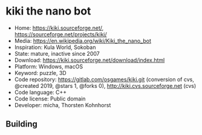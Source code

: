 # kiki the nano bot

- Home: https://kiki.sourceforge.net/, https://sourceforge.net/projects/kiki/
- Media: https://en.wikipedia.org/wiki/Kiki_the_nano_bot
- Inspiration: Kula World, Sokoban
- State: mature, inactive since 2007
- Download: https://kiki.sourceforge.net/download/index.html
- Platform: Windows, macOS
- Keyword: puzzle, 3D
- Code repository: https://gitlab.com/osgames/kiki.git (conversion of cvs, @created 2019, @stars 1, @forks 0), http://kiki.cvs.sourceforge.net (cvs)
- Code language: C++
- Code license: Public domain
- Developer: micha, Thorsten Kohnhorst

## Building
